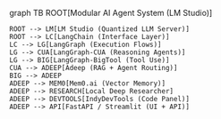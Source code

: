graph TB
    ROOT[Modular AI Agent System (LM Studio)]

    ROOT --> LM[LM Studio (Quantized LLM Server)]
    ROOT --> LC[LangChain (Interface Layer)]
    LC --> LG[LangGraph (Execution Flows)]
    LG --> CUA[LangGraph-CUA (Reasoning Agents)]
    LG --> BIG[LangGraph-BigTool (Tool Use)]
    CUA --> ADEEP[Adeep (RAG + Agent Routing)]
    BIG --> ADEEP
    ADEEP --> MEM0[Mem0.ai (Vector Memory)]
    ADEEP --> RESEARCH[Local Deep Researcher]
    ADEEP --> DEVTOOLS[IndyDevTools (Code Panel)]
    ADEEP --> API[FastAPI / Streamlit (UI + API)]